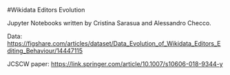 #Wikidata Editors Evolution

Jupyter Notebooks written by Cristina Sarasua and Alessandro Checco.

Data: https://figshare.com/articles/dataset/Data_Evolution_of_Wikidata_Editors_Editing_Behaviour/14447115

JCSCW paper: https://link.springer.com/article/10.1007/s10606-018-9344-y
